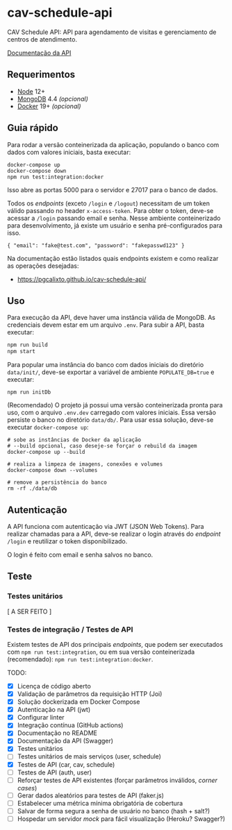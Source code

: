 # cav-schedule-api

CAV Schedule API: API para agendamento de visitas e gerenciamento de centros de
atendimento.

[Documentação da API](https://pgcalixto.github.io/cav-schedule-api/)

## Requerimentos

- [Node](https://nodejs.org/) 12+
- [MongoDB](https://www.mongodb.com/) 4.4 _(opcional)_
- [Docker](https://www.docker.com/) 19+ _(opcional)_

## Guia rápido

Para rodar a versão conteinerizada da aplicação, populando o banco com dados com
valores iniciais, basta executar:

```
docker-compose up
docker-compose down
npm run test:integration:docker
```

Isso abre as portas 5000 para o servidor e 27017 para o banco de dados.

Todos os _endpoints_ (exceto `/login` e `/logout`) necessitam de um token válido
passando no header `x-access-token`. Para obter o token, deve-se acessar a
`/login` passando email e senha. Nesse ambiente conteinerizado para
desenvolvimento, já existe um usuário e senha pré-configurados para isso.

```
{ "email": "fake@test.com", "password": "fakepasswd123" }
```

Na documentação estão listados quais endpoints existem e como realizar as
operações desejadas:

- https://pgcalixto.github.io/cav-schedule-api/

## Uso

Para execução da API, deve haver uma instância válida de MongoDB. As credenciais
devem estar em um arquivo `.env`. Para subir a API, basta executar:

```bash
npm run build
npm start
```

Para popular uma instância do banco com dados iniciais do diretório
`data/init/`, deve-se exportar a variável de ambiente `POPULATE_DB=true` e
executar:

```
npm run initDb
```

(Recomendado) O projeto já possui uma versão conteinerizada pronta para uso, com
o arquivo `.env.dev` carregado com valores iniciais. Essa versão persiste o
banco no diretório `data/db/`. Para usar essa solução, deve-se executar
`docker-compose up`:

```
# sobe as instâncias de Docker da aplicação
# --build opcional, caso deseje-se forçar o rebuild da imagem
docker-compose up --build

# realiza a limpeza de imagens, conexões e volumes
docker-compose down --volumes

# remove a persistência do banco
rm -rf ./data/db
```

## Autenticação

A API funciona com autenticação via JWT (JSON Web Tokens). Para realizar
chamadas para a API, deve-se realizar o login através do _endpoint_ `/login` e
reutilizar o token disponibilizado.

O login é feito com email e senha salvos no banco.

## Teste

### Testes unitários

[ A SER FEITO ]

### Testes de integração / Testes de API

Existem testes de API dos principais _endpoints_, que podem ser executados com
`npm run test:integration`, ou em sua versão conteinerizada (recomendado):
`npm run test:integration:docker`.

TODO:

- [x] Licença de código aberto
- [x] Validação de parâmetros da requisição HTTP (Joi)
- [x] Solução dockerizada em Docker Compose
- [x] Autenticação na API (jwt)
- [x] Configurar linter
- [x] Integração contínua (GitHub actions)
- [x] Documentação no README
- [x] Documentação da API (Swagger)
- [x] Testes unitários
- [ ] Testes unitários de mais serviços (user, schedule)
- [x] Testes de API (car, cav, schedule)
- [ ] Testes de API (auth, user)
- [ ] Reforçar testes de API existentes (forçar parâmetros inválidos, _corner
      cases_)
- [ ] Gerar dados aleatórios para testes de API (faker.js)
- [ ] Estabelecer uma métrica mínima obrigatória de cobertura
- [ ] Salvar de forma segura a senha de usuário no banco (hash + salt?)
- [ ] Hospedar um servidor _mock_ para fácil visualização (Heroku? Swagger?)
